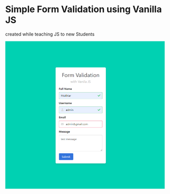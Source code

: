 # Simple Form Validation using Vanilla JS

created while teaching JS to new Students

![form Validation using Vanilla JS](/src/screenshot.png)
